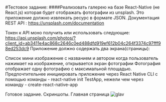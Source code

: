 #Тестовое задание: ####Реализовать галерею на базе React-Native (не React.js) которая будет отображать фотографии из unsplash. Это приложение должно извлекать ресурс в формате JSON. Документация REST API : https://unsplash.com/documentation

Токен к API моно получить или использовать следующие: https://api.unsplash.com/photos/?client_id=ab3411e4ac868c2646c0ed488dfd919ef612b04c264f3374c97fff98ed253dc9
Приложение должно содержать два экрана(страницы):

Список
мини изображение с названием и автором
когда пользователь нажимает на изображение, открывается экран фотографии
Фотография
отображает одну фотографию с максимальной площадью.
Предпочтительнее инициировать приложение через React Native CLI с помощью команды - react-native init TestApp, нежели чем через команду - create-react-native-app

Готовое задание.
Скриншоты.
Главная страница
![glav](https://drive.google.com/file/d/1gOcPcwg_zRrspCz3-OU1EozDj8WYRo4y/view?usp=sharing)
